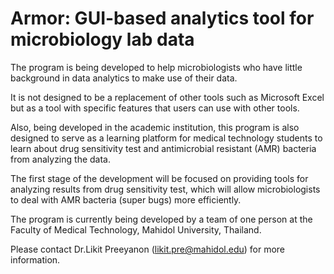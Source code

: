 # Armor: GUI-based analytics tool for microbiology lab data

The program is being developed to help microbiologists who have little background in data analytics to make use of their data.

It is not designed to be a replacement of other tools such as Microsoft Excel but as a tool
with specific features that users can use with other tools.

Also, being developed in the academic institution, this program is also designed to serve as a learning platform for medical technology students to learn about drug sensitivity test and antimicrobial resistant (AMR) bacteria from analyzing the data.

The first stage of the development will be focused on providing tools for analyzing results from drug sensitivity test,
which will allow microbiologists to deal with AMR bacteria (super bugs) more efficiently.

The program is currently being developed by a team of one person at the Faculty of Medical Technology, Mahidol University, Thailand.

Please contact Dr.Likit Preeyanon (likit.pre@mahidol.edu) for more information.
